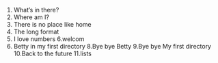 1. What’s in there?
0. Where am I?
2. There is no place like home
3. The long format
5. I love numbers
6.welcom
7. Betty in my first directory
8.Bye bye Betty
9.Bye bye My first directory
10.Back to the future
11.lists
